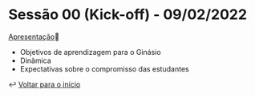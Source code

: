 # Sessão 00 (Kick-off) - 09/02/2022

[Apresentação](https://docs.google.com/presentation/d/e/2PACX-1vRWtskcirRG2bNlUWUrTmf5lBaC2tgW69EPI-KqkZS5OBZubX9xNR3n8ZWPmm3fKLDbSSWjuQOM1fa3/pub?start=false&loop=false&delayms=3000)🔗

- Objetivos de aprendizagem para o Ginásio
- Dinâmica
- Expectativas sobre o compromisso das estudantes

↩️ [Voltar para o início](../README.md)
